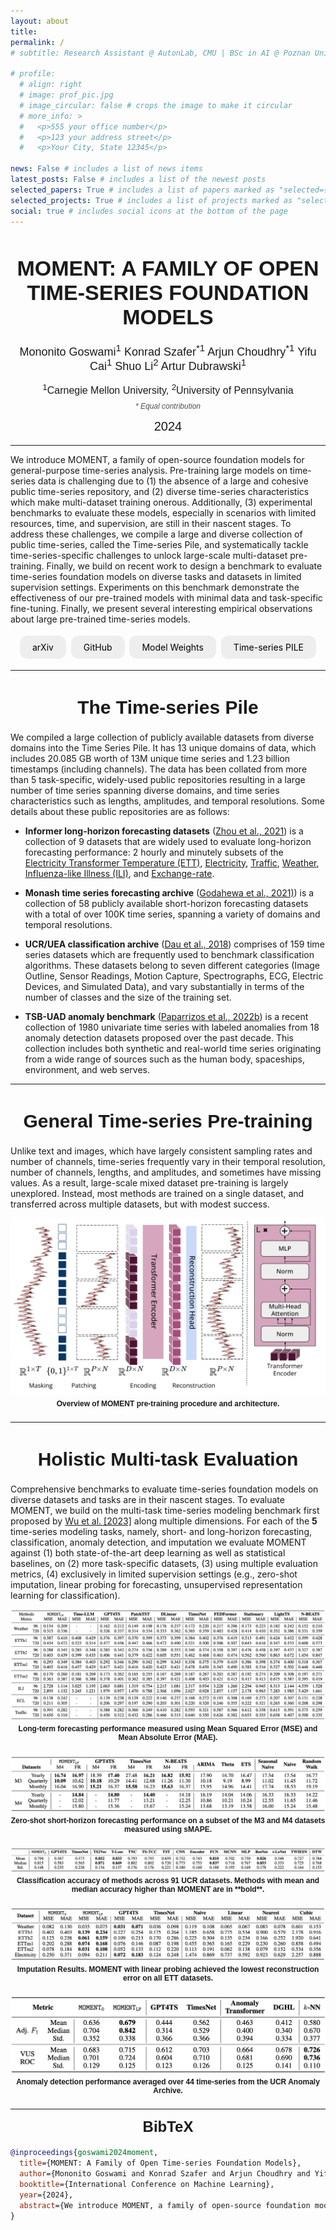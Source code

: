```yaml
---
layout: about
title:
permalink: /
# subtitle: Research Assistant @ AutonLab, CMU | BSc in AI @ Poznan University of Technology

# profile:
  # align: right
  # image: prof_pic.jpg
  # image_circular: false # crops the image to make it circular
  # more_info: >
  #   <p>555 your office number</p>
  #   <p>123 your address street</p>
  #   <p>Your City, State 12345</p>

news: False # includes a list of news items
latest_posts: False # includes a list of the newest posts
selected_papers: True # includes a list of papers marked as "selected={true}"
selected_projects: True # includes a list of projects marked as "selected={true}"
social: true # includes social icons at the bottom of the page
---
```


<div style="text-align: center; font-family: Arial, sans-serif;">
    <h1 style="font-size: 34px; font-weight: bold; margin-bottom: 22px;">
      MOMENT: A FAMILY OF OPEN TIME-SERIES FOUNDATION MODELS</h1>
    <p style="font-size: 18px; line-height: 1.0;">
      Mononito Goswami<sup>1</sup> Konrad Szafer<sup>*1</sup> Arjun Choudhry<sup>*1</sup> Yifu Cai<sup>1</sup> Shuo Li<sup>2</sup> Artur Dubrawski<sup>1</sup>
    </p>
    <p style="font-size: 16px; line-height: 1.0;">
      <sup>1</sup>Carnegie Mellon University, <sup>2</sup>University of Pennsylvania
    </p>
    <p style="font-size: 12px; font-weight: 120; line-height: 0.2; font-style: italic; color: #505050;">
      * Equal contribution
    </p>
    <p style="font-size: 20px; line-height: 1.0;">2024</p>
</div>



---

We introduce MOMENT, a family of open-source foundation models for general-purpose time-series
analysis. Pre-training large models on time-series data is challenging due to (1) the absence of a
large and cohesive public time-series repository, and (2) diverse time-series characteristics which
make multi-dataset training onerous. Additionally, (3) experimental benchmarks to evaluate these
models, especially in scenarios with limited resources, time, and supervision, are still in their
nascent stages. To address these challenges, we compile a large and diverse collection of public
time-series, called the Time-series Pile, and systematically tackle time-series-specific challenges to
unlock large-scale multi-dataset pre-training. Finally, we build on recent work to design a benchmark
to evaluate time-series foundation models on diverse tasks and datasets in limited supervision
settings. Experiments on this benchmark demonstrate the effectiveness of our pre-trained models
with minimal data and task-specific fine-tuning. Finally, we present several interesting empirical
observations about large pre-trained time-series models.

<div style="text-align: center;">
    <a href="https://arxiv.org/abs/2402.03885" style="background-color: #EEEEEE; color: black; padding: 10px 20px; text-decoration: none; display: inline-block; margin: 4px 2px; cursor: pointer; border-radius: 12px;">arXiv</a>
    <a href="https://github.com/moment-timeseries-foundation-model/moment" style="background-color: #EEEEEE; color: black; padding: 10px 20px; text-decoration: none; display: inline-block; margin: 4px 2px; cursor: pointer; border-radius: 12px;">GitHub</a>
    <a href="https://huggingface.co/AutonLab/MOMENT-1-large" style="background-color: #EEEEEE; color: black; padding: 10px 20px; text-decoration: none; display: inline-block; margin: 4px 2px; cursor: pointer; border-radius: 12px;">Model Weights</a>
    <a href="https://huggingface.co/datasets/AutonLab/Timeseries-PILE" style="background-color: #EEEEEE; color: black; padding: 10px 20px; text-decoration: none; display: inline-block; margin: 4px 2px; cursor: pointer; border-radius: 12px;">Time-series PILE</a>
</div>

---

<div style="text-align: center; font-family: Arial, sans-serif;">
    <h1 style="font-size: 30px; font-weight: bold; margin-bottom: 22px;">
      The Time-series Pile</h1>
</div>

<!-- Limiting factor for pre-training large time-series models from scratch was the lack of a large cohesive public time-series data repositories. Therefore, we compiled The Time-series Pile, a large collection of publicly available data from diverse domains, ranging from healthcare to engineering to finance. The Time-series Pile comprises of over 5 public time-series databases, from several diverse domains for pre-training and evaluation

<p align="center">
  <img src="assets/img/PILE-table.png" alt="Description of image" style="max-width: 100%; height: auto;">
</p>

<div style="text-align: center; font-family: Arial, sans-serif;">
    <h1 style="font-size: 12px; margin-top: -10px; margin-bottom: 22px;">
      An overview of the datasets and their parameters comprising the Time-series PILE. </h1>
</div> -->

We compiled a large collection of publicly available datasets from diverse domains into the Time Series Pile. It has 13 unique domains of data, which includes 20.085 GB worth of 13M unique time series and 1.23 billion timestamps (including channels). The data has been collated from more than 5 task-specific, widely-used public repositories resulting in a large number of time series spanning diverse domains, and time series characteristics such as lengths, amplitudes, and temporal resolutions. Some details about these public repositories are as follows:

- **Informer long-horizon forecasting datasets** ([Zhou et al., 2021](https://ojs.aaai.org/index.php/AAAI/article/view/17325)) is a collection of 9 datasets that are widely used to evaluate long-horizon forecasting performance: 2 hourly and minutely subsets of the [Electricity Transformer Temperature (ETT)](https://ojs.aaai.org/index.php/AAAI/article/view/17325), [Electricity](https://archive.ics.uci.edu/dataset/321/electricityloaddiagrams20112014), [Traffic](http://pems.dot.ca.gov/), [Weather](https://www.bgc-jena.mpg.de/wetter/), [Influenza-like Illness (ILI)](https://gis.cdc.gov/grasp/fluview/fluportaldashboard.html), and [Exchange-rate](https://arxiv.org/abs/1703.07015).

- **Monash time series forecasting archive** ([Godahewa et al., 2021)](https://openreview.net/forum?id=wEc1mgAjU-)) is a collection of 58 publicly available short-horizon forecasting datasets with a total of over 100K time series, spanning a variety of domains and temporal resolutions.

- **UCR/UEA classification archive** ([Dau et al., 2018](https://www.cs.ucr.edu/~eamonn/time_series_data_2018/)) comprises of 159 time series datasets which are frequently used to benchmark classification algorithms. These datasets belong to seven different categories (Image Outline, Sensor Readings, Motion Capture, Spectrographs, ECG, Electric Devices, and Simulated Data), and vary substantially in terms of the number of classes and the size of the training set.

- **TSB-UAD anomaly benchmark** ([Paparrizos et al., 2022b](https://www.vldb.org/pvldb/vol15/p1697-paparrizos.pdf)) is a recent collection of 1980 univariate time series with labeled anomalies from 18 anomaly detection datasets proposed over the past decade. This collection includes both synthetic and real-world time series originating from a wide range of sources such as the human body, spaceships, environment, and web serves.

---

<div style="text-align: center; font-family: Arial, sans-serif;">
    <h1 style="font-size: 30px; font-weight: bold; margin-bottom: 22px;">
      General Time-series Pre-training</h1>
</div>

Unlike text and images, which have largely consistent sampling rates and number of channels, time-series frequently vary in their temporal resolution, number of channels, lengths, and amplitudes, and sometimes have missing values. As a result, large-scale mixed dataset pre-training is largely unexplored. Instead, most methods are trained on a single dataset, and transferred across multiple datasets, but with modest success.

<p align="center">
  <img src="assets/img/MOMENT.png" alt="Description of image" style="max-width: 100%; height: auto;">
</p>

<div style="text-align: center; font-family: Arial, sans-serif;">
    <h1 style="font-size: 12px; margin-top: -10px; margin-bottom: 22px;">
      Overview of MOMENT pre-training procedure and architecture. </h1>
</div>

---

<div style="text-align: center; font-family: Arial, sans-serif;">
    <h1 style="font-size: 30px; font-weight: bold; margin-bottom: 22px;">
      Holistic Multi-task Evaluation</h1>
</div>

Comprehensive benchmarks to evaluate time-series foundation models on diverse datasets and tasks are in their nascent stages. To evaluate MOMENT, we build on the multi-task time-series modeling benchmark first proposed by [Wu et al. [2023]](https://arxiv.org/abs/2210.02186) along multiple dimensions. For each of the **5** time-series modeling tasks, namely, short- and long-horizon forecasting, classification, anomaly detection, and imputation we evaluate MOMENT against (1) both state-of-the-art deep learning as well as statistical baselines, on (2) more task-specific datasets, (3) using multiple evaluation metrics, (4) exclusively in limited supervision settings (e.g., zero-shot imputation, linear probing for forecasting, unsupervised representation learning for classification). 

<!-- LONG HORIZON FORECASTING -->

<p align="center">
  <img src="assets/img/Eval-Long-table.png" alt="Description of image" style="max-width: 100%; height: auto;">
</p>

<div style="text-align: center; font-family: Arial, sans-serif;">
    <h1 style="font-size: 12px; margin-top: -10px; margin-bottom: 22px;">
      Long-term forecasting performance measured using Mean Squared Error (MSE) and Mean Absolute Error (MAE). </h1>
</div>

<!-- SHORT HORIZON FORECASTING -->

<p align="center">
  <img src="assets/img/Eval-Short-table.png" alt="Description of image" style="max-width: 100%; height: auto;">
</p>

<div style="text-align: center; font-family: Arial, sans-serif;">
    <h1 style="font-size: 12px; margin-top: -10px; margin-bottom: 22px;">
      Zero-shot short-horizon forecasting performance on a subset of the M3 and M4 datasets measured using sMAPE. </h1>
</div>

<!-- CLASSIFICATION -->

<p align="center">
  <img src="assets/img/Eval-Classification-table.png" alt="Description of image" style="max-width: 100%; height: auto;">
</p>

<div style="text-align: center; font-family: Arial, sans-serif;">
    <h1 style="font-size: 12px; margin-top: -10px; margin-bottom: 22px;">
      Classification accuracy of methods across 91 UCR datasets. Methods with mean and median accuracy higher than MOMENT are in **bold**. </h1>
</div>

<!-- IMPUTATION -->

<p align="center">
  <img src="assets/img/Eval-Imputation-table.png" alt="Description of image" style="max-width: 100%; height: auto;">
</p>

<div style="text-align: center; font-family: Arial, sans-serif;">
    <h1 style="font-size: 12px; margin-top: -10px; margin-bottom: 22px;">
      Imputation Results. MOMENT with linear probing achieved the lowest reconstruction error on all ETT datasets. </h1>
</div>

<!-- IMPUTATION -->

<p align="center">
  <img src="assets/img/Eval-Anomaly-table.png" alt="Description of image" style="max-width: 100%; height: auto;">
</p>

<div style="text-align: center; font-family: Arial, sans-serif;">
    <h1 style="font-size: 12px; margin-top: -10px; margin-bottom: 22px;">
      Anomaly detection performance averaged over 44 time-series from the UCR Anomaly Archive. </h1>
</div>

---

<div style="text-align: center; font-family: Arial, sans-serif;">
    <h1 style="font-size: 24px; margin-top: 14px; margin-bottom: 18px;">
      BibTeX </h1>
</div>

```bibtex
@inproceedings{goswami2024moment,
  title={MOMENT: A Family of Open Time-series Foundation Models},
  author={Mononito Goswami and Konrad Szafer and Arjun Choudhry and Yifu Cai and Shuo Li and Artur Dubrawski},
  booktitle={International Conference on Machine Learning},
  year={2024},
  abstract={We introduce MOMENT, a family of open-source foundation models for general-purpose time-series analysis. Pre-training large models on time-series data is challenging due to (1) the absence of a large and cohesive public time-series repository, and (2) diverse time-series characteristics which make multi-dataset training onerous. Additionally, (3) experimental benchmarks to evaluate these models, especially in scenarios with limited resources, time, and supervision, are still in their nascent stages. To address these challenges, we compile a large and diverse collection of public time-series, called the Time-series Pile, and systematically tackle time-series-specific challenges to unlock large-scale multi-dataset pre-training. Finally, we build on recent work to design a benchmark to evaluate time-series foundation models on diverse tasks and datasets in limited supervision settings. Experiments on this benchmark demonstrate the effectiveness of our pre-trained models with minimal data and task-specific fine-tuning. Finally, we present several interesting empirical observations about large pre-trained time-series models. Our code is available anonymously at anonymous.4open.science/r/BETT-773F/.}
}
```
